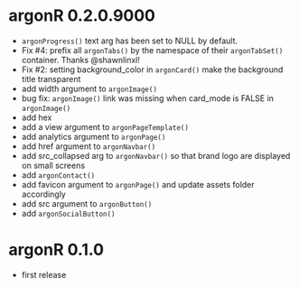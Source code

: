 # argonR 0.2.0.9000
- `argonProgress()` text arg has been set to NULL by default.
- Fix #4: prefix all `argonTabs()` by the namespace of their `argonTabSet()` container. 
Thanks @shawnlinxl!
- Fix #2: setting background_color in `argonCard()` make the background title
transparent
- add width argument to `argonImage()`
- bug fix: `argonImage()` link was missing when card_mode is FALSE in `argonImage()`
- add hex
- add a view argument to `argonPageTemplate()`
- add analytics argument to `argonPage()`
- add href argument to `argonNavbar()`
- add src_collapsed arg to `argonNavbar()` so that brand logo are displayed on small screens
- add `argonContact()`
- add favicon argument to `argonPage()` and update assets folder accordingly
- add src argument to `argonButton()`
- add `argonSocialButton()`

# argonR 0.1.0
- first release